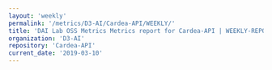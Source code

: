 ```yaml
---
layout: 'weekly'
permalink: '/metrics/D3-AI/Cardea-API/WEEKLY/'
title: 'DAI Lab OSS Metrics Metrics report for Cardea-API | WEEKLY-REPORT-2019-03-10'
organization: 'D3-AI'
repository: 'Cardea-API'
current_date: '2019-03-10'
---
```

